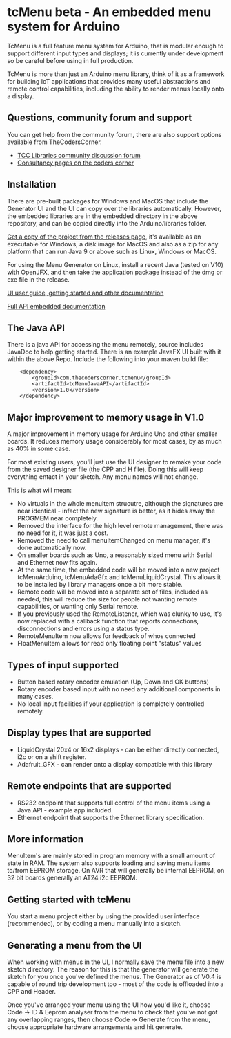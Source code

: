 # tcMenu beta - An embedded menu system for Arduino

TcMenu is a full feature menu system for Arduino, that is modular enough to support different input types and displays;
it is currently under development so be careful before using in full production.

TcMenu is more than just an Arduino menu library, think of it as a framework for building IoT applications that provides
many useful abstractions and remote control capabilities, including the ability to render menus locally onto a display.

## Questions, community forum and support

You can get help from the community forum, there are also support options available from TheCodersCorner.

* [TCC Libraries community discussion forum](https://www.thecoderscorner.com/jforum/)
* [Consultancy pages on the coders corner](https://www.thecoderscorner.com/products/consultancy/)

## Installation

There are pre-built packages for Windows and MacOS that include the Generator UI and the UI can copy over the libraries automatically. However, the embedded libraries are in the embedded directory in the above repository, and can be copied directly into the Arduino/libraries folder.

[Get a copy of the project from the releases page](https://github.com/davetcc/tcMenu/releases), it's available as an executable for Windows, a disk image for MacOS and also as a zip for any platform that can run Java 9 or above such as Linux, Windows or MacOS.

For using the Menu Generator on Linux, install a recent Java (tested on V10) with OpenJFX, and then take the application package instead of the dmg or exe file in the release. 

[UI user guide, getting started and other documentation](https://www.thecoderscorner.com/products/arduino-libraries/tc-menu/)

[Full API embedded documentation](https://www.thecoderscorner.com/ref-docs/tcmenu/html/index.html)

## The Java API

There is a java API for accessing the menu remotely, source includes JavaDoc to help getting started. There is an example JavaFX UI built with it within the above Repo. Include the following into your maven build file:

        <dependency>
            <groupId>com.thecoderscorner.tcmenu</groupId>
            <artifactId>tcMenuJavaAPI</artifactId>
            <version>1.0</version>
        </dependency>

## Major improvement to memory usage in V1.0

A major improvement in memory usage for Arduino Uno and other smaller boards. It reduces memory usage considerably for most cases, by as much as 40% in some case.

For most existing users, you'll just use the UI designer to remake your code from the saved designer file (the CPP and H file). Doing this will keep everything entact in your sketch. Any menu names will not change.

This is what will mean:

* No virtuals in the whole menuitem strucutre, although the signatures are near identical - infact the new signature is better, as it hides away the PROGMEM near completely.
* Removed the interface for the high level remote management, there was no need for it, it was just a cost.
* Removed the need to call menuItemChanged on menu manager, it's done automatically now.
* On smaller boards such as Uno, a reasonably sized menu with Serial and Ethernet now fits again.
* At the same time, the embedded code will be moved into a new project tcMenuArduino, tcMenuAdaGfx and tcMenuLiquidCrystal. This allows it to be installed by library managers once a bit more stable.
* Remote code will be moved into a separate set of files, included as needed, this will reduce the size for people not wanting remote capabilities, or wanting only Serial remote.
* If you previously used the RemoteListener, which was clunky to use, it's now replaced with a callback function that reports connections, disconnections and errors using a status type.
* RemoteMenuItem now allows for feedback of whos connected
* FloatMenuItem allows for read only floating point "status" values

## Types of input supported

* Button based rotary encoder emulation (Up, Down and OK buttons)
* Rotary encoder based input with no need any additional components in many cases.
* No local input facilities if your application is completely controlled remotely.

## Display types that are supported

* LiquidCrystal 20x4 or 16x2 displays - can be either directly connected, i2c or on a shift register.
* Adafruit_GFX - can render onto a display compatible with this library 

## Remote endpoints that are supported

* RS232 endpoint that supports full control of the menu items using a Java API - example app included.
* Ethernet endpoint that supports the Ethernet library specification.

## More information 

MenuItem's are mainly stored in program memory with a small amount of state in RAM. The system also supports loading and saving menu items to/from EEPROM storage. On AVR that will generally be internal EEPROM, on 32 bit boards generally an AT24 i2c EEPROM. 

## Getting started with tcMenu

You start a menu project either by using the provided user interface (recommended), or by coding a menu manually into a sketch. 

## Generating a menu from the UI

When working with menus in the UI, I normally save the menu file into a new sketch directory. The reason for this is
that the generator will generate the sketch for you once you've defined the menus. The Generator as of V0.4 is capable of round trip development too - most of the code is offloaded into a CPP and Header.

Once you've arranged your menu using the UI how you'd like it, choose Code -> ID & Eeprom analyser from the menu
to check that you've not got any overlapping ranges, then choose Code -> Generate from the menu, choose appropriate
hardware arrangements and hit generate.



